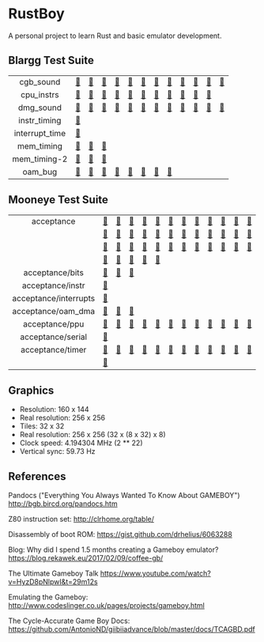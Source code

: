 # RustBoy

A personal project to learn Rust and basic emulator development.

## Blargg Test Suite

|       |       |       |       |       |       |       |       |       |       |       |       |       |
| :---: | :---: | :---: | :---: | :---: | :---: | :---: | :---: | :---: | :---: | :---: | :---: | :---: |
| cgb_sound | [:green_heart:](x "01-registers: PASS") | [:green_heart:](x "02-len ctr: PASS") | [:green_heart:](x "03-trigger: PASS") | [:green_heart:](x "04-sweep: PASS") | [:green_heart:](x "05-sweep details: PASS") | [:green_heart:](x "06-overflow on trigger: PASS") | [🙅](x "07-len sweep period sync: SKIPPED") | [:green_heart:](x "08-len ctr during power: PASS") | [:green_heart:](x "09-wave read while on: PASS") | [:green_heart:](x "10-wave trigger while on: PASS") | [🙅](x "11-regs after power: SKIPPED") | [:red_circle:](x "12-wave: FAIL") |
| cpu_instrs | [:green_heart:](x "01-special: PASS") | [:green_heart:](x "02-interrupts: PASS") | [:green_heart:](x "03-op sp,hl: PASS") | [:green_heart:](x "04-op r,imm: PASS") | [:green_heart:](x "05-op rp: PASS") | [:green_heart:](x "06-ld r,r: PASS") | [:green_heart:](x "07-jr,jp,call,ret,rst: PASS") | [:green_heart:](x "08-misc instrs: PASS") | [:green_heart:](x "09-op r,r: PASS") | [:green_heart:](x "10-bit ops: PASS") | [:green_heart:](x "11-op a,(hl): PASS") |
| dmg_sound | [:green_heart:](x "01-registers: PASS") | [:green_heart:](x "02-len ctr: PASS") | [:green_heart:](x "03-trigger: PASS") | [:green_heart:](x "04-sweep: PASS") | [:green_heart:](x "05-sweep details: PASS") | [:green_heart:](x "06-overflow on trigger: PASS") | [🙅](x "07-len sweep period sync: SKIPPED") | [:green_heart:](x "08-len ctr during power: PASS") | [:red_circle:](x "09-wave read while on: FAIL") | [:red_circle:](x "10-wave trigger while on: FAIL") | [🙅](x "11-regs after power: SKIPPED") | [:red_circle:](x "12-wave write while on: FAIL") |
| instr_timing | [:green_heart:](x "instr_timing: PASS") |
| interrupt_time | [:red_circle:](x "interrupt_time: FAIL") |
| mem_timing | [:green_heart:](x "01-read_timing: PASS") | [:green_heart:](x "02-write_timing: PASS") | [:green_heart:](x "03-modify_timing: PASS") |
| mem_timing-2 | [:green_heart:](x "01-read_timing: PASS") | [:green_heart:](x "02-write_timing: PASS") | [:green_heart:](x "03-modify_timing: PASS") |
| oam_bug | [:red_circle:](x "1-lcd_sync: FAIL") | [:red_circle:](x "2-causes: FAIL") | [:green_heart:](x "3-non_causes: PASS") | [:red_circle:](x "4-scanline_timing: FAIL") | [:red_circle:](x "5-timing_bug: FAIL") | [:green_heart:](x "6-timing_no_bug: PASS") | [:red_circle:](x "7-timing_effect: FAIL") | [:red_circle:](x "8-instr_effect: FAIL") |


## Mooneye Test Suite

|       |       |       |       |       |       |       |       |       |       |       |       |       |
| :---: | :---: | :---: | :---: | :---: | :---: | :---: | :---: | :---: | :---: | :---: | :---: | :---: |
| acceptance | [:green_heart:](x "add_sp_e_timing: PASS") | [:red_circle:](x "boot_div-S: FAIL") | [:red_circle:](x "boot_div-dmg0: FAIL") | [:red_circle:](x "boot_div-dmgABCmgb: FAIL") | [:red_circle:](x "boot_div2-S: FAIL") | [:red_circle:](x "boot_hwio-S: FAIL") | [:red_circle:](x "boot_hwio-dmg0: FAIL") | [:red_circle:](x "boot_hwio-dmgABCmgb: FAIL") | [:red_circle:](x "boot_regs-dmg0: FAIL") | [:green_heart:](x "boot_regs-dmgABC: PASS") | [:red_circle:](x "boot_regs-mgb: FAIL") | [:red_circle:](x "boot_regs-sgb: FAIL") |
| | [:red_circle:](x "boot_regs-sgb2: FAIL") | [:green_heart:](x "call_cc_timing: PASS") | [:green_heart:](x "call_cc_timing2: PASS") | [:green_heart:](x "call_timing: PASS") | [:green_heart:](x "call_timing2: PASS") | [:red_circle:](x "di_timing-GS: FAIL") | [:green_heart:](x "div_timing: PASS") | [:red_circle:](x "ei_sequence: FAIL") | [:red_circle:](x "ei_timing: FAIL") | [:green_heart:](x "halt_ime0_ei: PASS") | [:red_circle:](x "halt_ime0_nointr_timing: FAIL") | [:green_heart:](x "halt_ime1_timing: PASS") |
| | [:red_circle:](x "halt_ime1_timing2-GS: FAIL") | [:red_circle:](x "if_ie_registers: FAIL") | [:red_circle:](x "intr_timing: FAIL") | [:green_heart:](x "jp_cc_timing: PASS") | [:green_heart:](x "jp_timing: PASS") | [:green_heart:](x "ld_hl_sp_e_timing: PASS") | [:green_heart:](x "oam_dma_restart: PASS") | [:green_heart:](x "oam_dma_start: PASS") | [:green_heart:](x "oam_dma_timing: PASS") | [:green_heart:](x "pop_timing: PASS") | [:green_heart:](x "push_timing: PASS") | [:red_circle:](x "rapid_di_ei: FAIL") |
| | [:green_heart:](x "ret_cc_timing: PASS") | [:green_heart:](x "ret_timing: PASS") | [:red_circle:](x "reti_intr_timing: FAIL") | [:green_heart:](x "reti_timing: PASS") | [:green_heart:](x "rst_timing: PASS") |
| acceptance/bits | [:green_heart:](x "mem_oam: PASS") | [:green_heart:](x "reg_f: PASS") | [:red_circle:](x "unused_hwio-GS: FAIL") |
| acceptance/instr | [:green_heart:](x "daa: PASS") |
| acceptance/interrupts | [:red_circle:](x "ie_push: FAIL") |
| acceptance/oam_dma | [:green_heart:](x "basic: PASS") | [:green_heart:](x "reg_read: PASS") | [:red_circle:](x "sources-GS: FAIL") |
| acceptance/ppu | [:red_circle:](x "hblank_ly_scx_timing-GS: FAIL") | [🙅](x "intr_1_2_timing-GS: SKIPPED") | [:red_circle:](x "intr_2_0_timing: FAIL") | [:red_circle:](x "intr_2_mode0_timing: FAIL") | [:red_circle:](x "intr_2_mode0_timing_sprites: FAIL") | [:red_circle:](x "intr_2_mode3_timing: FAIL") | [:red_circle:](x "intr_2_oam_ok_timing: FAIL") | [:red_circle:](x "lcdon_timing-GS: FAIL") | [:red_circle:](x "lcdon_write_timing-GS: FAIL") | [:red_circle:](x "stat_irq_blocking: FAIL") | [:red_circle:](x "stat_lyc_onoff: FAIL") | [:red_circle:](x "vblank_stat_intr-GS: FAIL") |
| acceptance/serial | [:red_circle:](x "boot_sclk_align-dmgABCmgb: FAIL") |
| acceptance/timer | [:green_heart:](x "div_write: PASS") | [:red_circle:](x "rapid_toggle: FAIL") | [:green_heart:](x "tim00: PASS") | [:green_heart:](x "tim00_div_trigger: PASS") | [:green_heart:](x "tim01: PASS") | [:green_heart:](x "tim01_div_trigger: PASS") | [:green_heart:](x "tim10: PASS") | [:green_heart:](x "tim10_div_trigger: PASS") | [:green_heart:](x "tim11: PASS") | [:green_heart:](x "tim11_div_trigger: PASS") | [:red_circle:](x "tima_reload: FAIL") | [:red_circle:](x "tima_write_reloading: FAIL") |
| | [:red_circle:](x "tma_write_reloading: FAIL") |


## Graphics

- Resolution: 160 x 144
- Real resolution: 256 x 256
- Tiles: 32 x 32
- Real resolution: 256 x 256 (32 x (8 x 32) x 8)
- Clock speed: 4.194304 MHz (2 \*\* 22)
- Vertical sync: 59.73 Hz

## References

Pandocs ("Everything You Always Wanted To Know About GAMEBOY")
<http://bgb.bircd.org/pandocs.htm>

Z80 instruction set:
<http://clrhome.org/table/>

Disassembly of boot ROM:
<https://gist.github.com/drhelius/6063288>

Blog: Why did I spend 1.5 months creating a Gameboy emulator?
<https://blog.rekawek.eu/2017/02/09/coffee-gb/>

The Ultimate Gameboy Talk
<https://www.youtube.com/watch?v=HyzD8pNlpwI&t=29m12s>

Emulating the Gameboy:
<http://www.codeslinger.co.uk/pages/projects/gameboy.html>

The Cycle-Accurate Game Boy Docs:
<https://github.com/AntonioND/giibiiadvance/blob/master/docs/TCAGBD.pdf>
